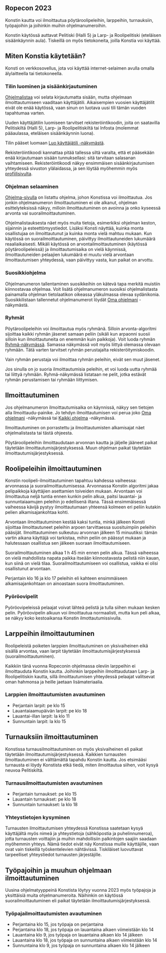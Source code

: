 ## Ropecon 2023

Konstin kautta voi ilmoittautua pöytäroolipeleihin, larppeihin, turnauksiin, työpajoihin ja joihinkin muihin ohjelmanumeroihin.

Konstin käytössä auttavat Pelitiski (Halli 5) ja Larp- ja Roolipelitiski (eteläisen sisäänkäynnin aula).
Tiskeillä on myös tietokoneita, joilla Konstia voi käyttää.

## Miten Konstia käytetään?

Konsti on verkkosovellus, jota voi käyttää internet-selaimen avulla omalla älylaitteella tai tietokoneella.

### Tilin luominen ja sisäänkirjautuminen

[Ohjelmalistaa](/program/list) voi selata kirjautumatta sisään, mutta ohjelmaan ilmoittautumiseen vaaditaan käyttäjätili.
Aikaisempien vuosien käyttäjätilit eivät ole enää käytössä, vaan sinun on luotava uusi tili tämän vuoden tapahtumaa varten.

Uuden käyttäjätilin luomiseen tarvitset rekisteröintikoodin, joita on saatavilla Pelitiskiltä (Halli 5), Larp- ja Roolipelitiskiltä tai Infosta (molemmat pääaulassa, eteläisen sisäänkäynnin luona).

Tilin pääset luomaan [Luo käyttäjätili -näkymästä](/registration).

Rekisteröintikoodi kannattaa pitää tallessa siltä varalta, että et pääsekään enää kirjautumaan sisään tunnuksellasi: sitä tarvitaan salasanan vaihtamiseen.
Rekisteröintikoodi näkyy ensimmäisen sisäänkirjautumisen yhteydessä sivuston ylälaidassa, ja sen löytää myöhemmin myös [profiilisivulta](/profile/profile).

### Ohjelman selaaminen

[Ohjelma-sivulla](/program/list) on listattu ohjelma, johon Konstissa voi ilmoittautua. Jos jonkin ohjelmanumeron ilmoittautuminen ei ole alkanut, ohjelman
esittelyteksissä näkyy, milloin ilmoittautuminen on avoinna ja onko kyseessä arvonta vai suorailmoittautuminen.

Ohjelmalistauksesta näet myös muita tietoja, esimerkiksi ohjelman keston, sijainnin ja esteettömyystiedot. Lisäksi
Konsti näyttää, kuinka monta osallistujaa on ilmoittautunut ja kuinka monta vielä mahtuu mukaan.
Kun käytössä on suorailmoittautuminen, päivittyy ilmoittautuneiden lukumäärä reaaliaikaisesti. Mikäli käytössä on arvontailmoittautuminen (käytössä pöytäroolipeleissä)
ja ilmoittautumisaika on vielä käynnissä, ilmoittautuneiden pelaajien lukumäärä ei muutu vielä arvontaan ilmoittautumisen yhteydessä, vaan päivittyy vasta, kun paikat on arvottu.

### Suosikkiohjelma

Ohjelmanumeron tallentaminen suosikkeihin on kätevä tapa merkitä muistiin kiinnostavaa ohjelmaa. Voit lisätä ohjelmanumeron
suosiksi ohjelmalistasta painamalla ohjelman tietolaatikon oikeassa yläkulmassa olevaa sydänikonia. Suosikkilistaan tallennetut
ohjelmanumerot löydät [Oma ohjelmani](/program/myprogram) -näkymästä.

### Ryhmät

Pöytäroolipeleihin voi ilmoittautua myös ryhmänä. Silloin arvonta-algoritmi sijoittaa kaikki ryhmän jäsenet samaan peliin
(sikäli kun arpaonni suosii silloin kun ilmoittautuneita on enemmän kuin paikkoja). Voit luoda ryhmän [Ryhmä-näkymässä](/profile/group).
Samassa näkymässä voit myös liittyä olemassa olevaan ryhmään. Tätä varten tarvitset ryhmän perustajalta rekisteröitymiskoodin.

Vain ryhmän perustaja voi ilmoittaa ryhmän peleihin, eivät sen muut jäsenet.

Jos sinulla on jo suoria ilmoittautumisia peleihin, et voi luoda uutta ryhmää tai liittyä ryhmään.
Ryhmä-näkymässä listataan ne pelit, jotka estävät ryhmän perustamisen tai ryhmään liittymisen.

## Ilmoittautuminen

Jos ohjelmanumeron ilmoittautumisaika on käynnissä, näkyy sen tietojen alla Ilmoittaudu-painike. Jo tehdyn ilmoittautumisen voi perua joko [Oma ohjelmani](/program/myprogram) -näkymässä tai [Kaikki ohjelma](/program/list) -näkymässä.

Ilmoittautuminen on porrastettu ja ilmoittautumisten alkamisajat näet ohjelmalistasta
tai tästä ohjeesta.

Pöytäroolipeleihin ilmoittaudutaan arvonnan kautta ja jäljelle jääneet paikat täytetään ilmoittautumisjärjestyksessä. Muun ohjelman paikat täytetään ilmoittautumisjärjestyksessä.

## Roolipeleihin ilmoittautuminen

Konstin roolipeli-ilmoittautuminen tapahtuu kahdessa vaiheessa: arvonnassa ja suorailmoittautumisessa. Arvonnassa Konstin
algoritmi jakaa pelipaikkoja käyttäjien asettamien toiveiden mukaan. Arvontaan voi ilmoittautua neljä tuntia ennen kunkin
pelin alkua, paitsi lauantai- ja sunnuntaiaamujen peleihin jo edellisenä iltana.
Tässä ensimmäisessä vaiheessa kävijä pystyy ilmoittautumaan yhteensä kolmeen eri peliin
kutakin pelien alkamisajankohtaa kohti.

Arvontaan ilmoittautuminen kestää kaksi tuntia, minkä jälkeen Konsti sijoittaa ilmoittautuneet peleihin arpoen tarvittaessa
suosituimpiin peleihin pääsijät. Ilmoittautuminen sulkeutuu arvonnan jälkeen 15 minuutiksi: tämän vartin aikana käyttäjä voi tarkistaa,
mihin peliin on päässyt mukaan ja halutessaan osallistua sen jälkeen suoraan ilmoittautumiseen.

Suorailmoittautuminen alkaa 1 h 45 min ennen pelin alkua. Tässä vaiheessa on vielä mahdollista napata paikka
itseään kiinnostavasta pelistä niin kauan, kun siinä on vielä tilaa. Suorailmoittautumiseen voi osallistua, vaikka ei olisi osallistunut arvontaan.

Perjantain klo 16 ja klo 17 peleihin eli kahteen ensimmäiseen alkamisajankohtaan on ainoastaan suora ilmoittautuminen.

### Pyöröovipelit

Pyöröovipeleissä pelaajat voivat lähteä pelistä ja tulla siihen mukaan kesken pelin. Pyöröovipelin alkuun voi
ilmoittautua normaalisti, mutta kun peli alkaa, se näkyy koko kestoaikansa Konstin ilmottautumissivulla.

## Larppeihin ilmoittautuminen

Roolipeleistä poiketen larppien ilmoittautuminen on yksivaiheinen eikä sisällä arvontaa,
vaan larpit täytetään ilmoittautumisjärjestyksessä (suorailmoittautuminen).

Kaikkiin tänä vuonna Ropeconin ohjelmassa oleviin larppeihin ei ilmoittauduta Konstin kautta. Joihinkin larppeihin
ilmoittaudutaan Larp- ja Roolipelitiskin kautta, sillä ilmoittautumisen yhteydessä pelaajat valitsevat oman hahmonsa ja heille jaetaan lisämateriaalia.

### Larppien ilmoittautumisten avautuminen

- Perjantain larpit: pe klo 15
- Lauantaiaamupäivän larpit: pe klo 18
- Lauantai-illan larpit: la klo 11
- Sunnuntain larpit: la klo 15

## Turnauksiin ilmoittautuminen

Konstissa turnausilmoittautuminen on myös yksivaiheinen eli paikat täytetään ilmoittautumisjärjestyksessä. Kaikkien
turnausten ilmoittautuminen ei välttämättä tapahdu Konstin kautta. Jos etsimääsi turnausta ei löydy Konstista etkä
tiedä, miten ilmoittautua siihen, voit kysyä neuvoa Pelitiskiltä.

### Turnausilmoittautumisten avautuminen

- Perjantain turnaukset: pe klo 15
- Lauantain turnaukset: pe klo 18
- Sunnuntain turnaukset: la klo 18

### Yhteystietojen kysyminen

Turnausten ilmoittautumisen yhteydessä Konstissa saatetaan kysyä käyttäjältä myös nimeä ja yhteystietoja (sähköpostia ja puhelinnumeroa),
jotta turnausten voittajiin ja muihin mahdollisiin palkintojen saajiin saadaan myöhemmin yhteys.
Nämä tiedot eivät näy Konstissa muille käyttäjille, vaan ovat vain tiskeillä työskentelevien nähtävissä.
Tiskiläiset luovuttavat tarpeelliset yhteystiedot turnausten järjestäjille.

## Työpajoihin ja muuhun ohjelmaan ilmoittautuminen

Uusina ohjelmatyyppeinä Konstista löytyy vuonna 2023 myös työpajoja ja yksittäisiä muita ohjelmanumeroita. Näihinkin on
käytössä suorailmoittautuminen eli paikat täytetään ilmoittautumisjärjestyksessä.

### Työpajailmoittautumisten avautuminen

- Perjantaina klo 15, jos työpaja on perjantaina
- Perjantaina klo 18, jos työpaja on lauantaina alkaen viimeistään klo 14
- Lauantaina klo 9, jos työpaja on lauantaina alkaen klo 14 jälkeen
- Lauantaina klo 18, jos työpaja on sunnuntaina alkaen viimeistään klo 14
- Sunnuntaina klo 9, jos työpaja on sunnuntaina alkaen klo 14 jälkeen
